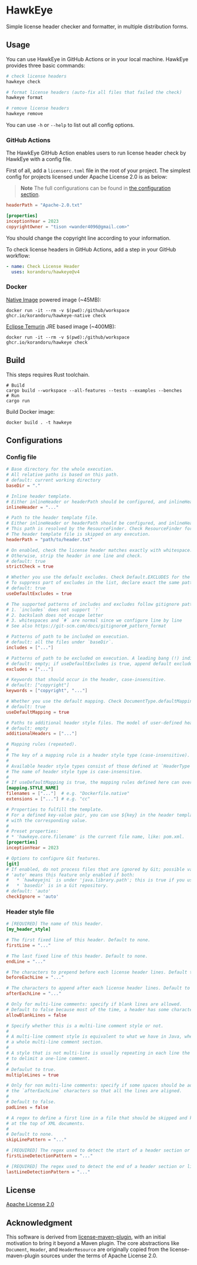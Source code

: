 # HawkEye

Simple license header checker and formatter, in multiple distribution forms.

## Usage

You can use HawkEye in GitHub Actions or in your local machine. HawkEye provides three basic commands:

```bash
# check license headers
hawkeye check

# format license headers (auto-fix all files that failed the check)
hawkeye format

# remove license headers
hawkeye remove
```

You can use `-h` or `--help` to list out all config options.

### GitHub Actions

The HawkEye GitHub Action enables users to run license header check by HawkEye with a config file.

First of all, add a `licenserc.toml` file in the root of your project. The simplest config for projects licensed under Apache License 2.0 is as below:

> **Note** The full configurations can be found in [the configuration section](#configurations).

```toml
headerPath = "Apache-2.0.txt"

[properties]
inceptionYear = 2023
copyrightOwner = "tison <wander4096@gmail.com>"
```

You should change the copyright line according to your information.

To check license headers in GitHub Actions, add a step in your GitHub workflow:

```yaml
- name: Check License Header
  uses: korandoru/hawkeye@v4
```

### Docker

[Native Image](https://www.graalvm.org/22.3/reference-manual/native-image/) powered image (~45MB):

```shell
docker run -it --rm -v $(pwd):/github/workspace ghcr.io/korandoru/hawkeye-native check
```

[Eclipse Temurin](https://projects.eclipse.org/projects/adoptium.temurin) JRE based image (~400MB):

```shell
docker run -it --rm -v $(pwd):/github/workspace ghcr.io/korandoru/hawkeye check
```

## Build

This steps requires Rust toolchain.

```shell
# Build
cargo build --workspace --all-features --tests --examples --benches
# Run
cargo run
```

Build Docker image:

```shell
docker build . -t hawkeye
```

## Configurations

### Config file

```toml
# Base directory for the whole execution.
# All relative paths is based on this path.
# default: current working directory
baseDir = "."

# Inline header template.
# Either inlineHeader or headerPath should be configured, and inlineHeader is prioritized.
inlineHeader = "..."

# Path to the header template file.
# Either inlineHeader or headerPath should be configured, and inlineHeader is prioritized.
# This path is resolved by the ResourceFinder. Check ResourceFinder for the concrete strategy.
# The header template file is skipped on any execution.
headerPath = "path/to/header.txt"

# On enabled, check the license header matches exactly with whitespace.
# Otherwise, strip the header in one line and check.
# default: true
strictCheck = true

# Whether you use the default excludes. Check Default.EXCLUDES for the completed list.
# To suppress part of excludes in the list, declare exact the same pattern in `includes` list.
# default: true
useDefaultExcludes = true

# The supported patterns of includes and excludes follow gitignore pattern format, plus that:
# 1. `includes` does not support `!`
# 2. backslash does not escape letter
# 3. whitespaces and `#` are normal since we configure line by line
# See also https://git-scm.com/docs/gitignore#_pattern_format

# Patterns of path to be included on execution.
# default: all the files under `baseDir`.
includes = ["..."]

# Patterns of path to be excluded on execution. A leading bang (!) indicates an invert exclude rule.
# default: empty; if useDefaultExcludes is true, append default excludes.
excludes = ["..."]

# Keywords that should occur in the header, case-insensitive.
# default: ["copyright"]
keywords = ["copyright", "..."]

# Whether you use the default mapping. Check DocumentType.defaultMapping() for the completed list.
# default: true
useDefaultMapping = true

# Paths to additional header style files. The model of user-defined header style can be found below.
# default: empty
additionalHeaders = ["..."]

# Mapping rules (repeated).
#
# The key of a mapping rule is a header style type (case-insensitive).
#
# Available header style types consist of those defined at `HeaderType` and user-defined ones in `additionalHeaders`.
# The name of header style type is case-insensitive.
#
# If useDefaultMapping is true, the mapping rules defined here can override the default one.
[mapping.STYLE_NAME]
filenames = ["..."]  # e.g. "Dockerfile.native"
extensions = ["..."] # e.g. "cc"

# Properties to fulfill the template.
# For a defined key-value pair, you can use ${key} in the header template, which will be substituted
# with the corresponding value.
#
# Preset properties:
# * 'hawkeye.core.filename' is the current file name, like: pom.xml.
[properties]
inceptionYear = 2023

# Options to configure Git features.
[git]
# If enabled, do not process files that are ignored by Git; possible value: ['auto', 'enable', 'disable']
# 'auto' means this feature only enabled if both:
#   * `hawkeyejni` is under 'java.library.path'; this is true if you use the hawkeye-native image.
#   * `basedir` is in a Git repository.
# default: 'auto'
checkIgnore = 'auto'
```

### Header style file

```toml
# [REQUIRED] The name of this header.
[my_header_style]

# The first fixed line of this header. Default to none.
firstLine = "..."

# The last fixed line of this header. Default to none.
endLine = "..."

# The characters to prepend before each license header lines. Default to empty.
beforeEachLine = "..."

# The characters to append after each license header lines. Default to empty.
afterEachLine = "..."

# Only for multi-line comments: specify if blank lines are allowed.
# Default to false because most of the time, a header has some characters on each line.
allowBlankLines = false

# Specify whether this is a multi-line comment style or not.
#
# A multi-line comment style is equivalent to what we have in Java, where a first line and line will delimit
# a whole multi-line comment section.
#
# A style that is not multi-line is usually repeating in each line the characters before and after each line
# to delimit a one-line comment.
#
# Defaulut to true.
multipleLines = true

# Only for non multi-line comments: specify if some spaces should be added after the header line and before
# the `afterEachLine` characters so that all the lines are aligned.
#
# Default to false.
padLines = false

# A regex to define a first line in a file that should be skipped and kept untouched, like the XML declaration
# at the top of XML documents.
#
# Default to none.
skipLinePattern = "..."

# [REQUIRED] The regex used to detect the start of a header section or line.
firstLineDetectionPattern = "..."

# [REQUIRED] The regex used to detect the end of a header section or line.
lastLineDetectionPattern = "..."
```

## License

[Apache License 2.0](LICENSE)

## Acknowledgment

This software is derived from [license-maven-plugin](https://github.com/mathieucarbou/license-maven-plugin), with an initial motivation to bring it beyond a Maven plugin. The core abstractions like `Document`, `Header`, and `HeaderResource` are originally copied from the license-maven-plugin sources under the terms of Apache License 2.0.
